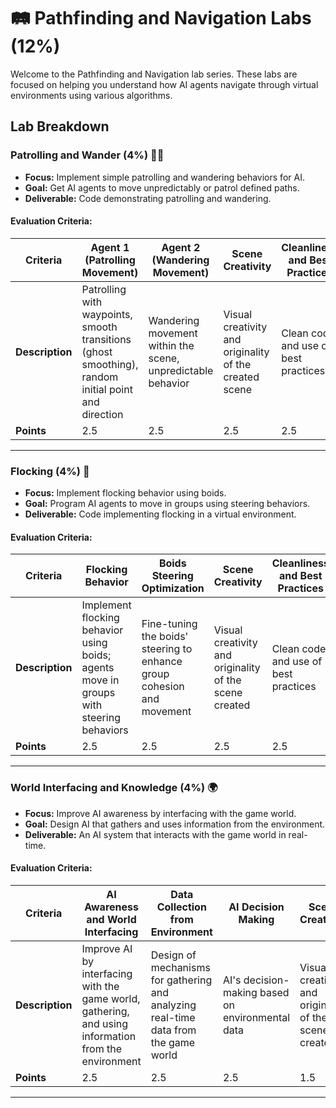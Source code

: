 # 🛤️ Pathfinding and Navigation Labs (12%)

Welcome to the Pathfinding and Navigation lab series. These labs are focused on helping you understand how AI agents navigate through virtual environments using various algorithms.

## Lab Breakdown

### Patrolling and Wander (4%) 🚶‍♂️

- **Focus:** Implement simple patrolling and wandering behaviors for AI.
- **Goal:** Get AI agents to move unpredictably or patrol defined paths.
- **Deliverable:** Code demonstrating patrolling and wandering.

#### Evaluation Criteria:
| **Criteria**                     | **Agent 1 (Patrolling Movement)**                                          | **Agent 2 (Wandering Movement)**                                       | **Scene Creativity**                                                | **Cleanliness and Best Practices**                                       | **Total** |
|-----------------------------------|---------------------------------------------------------------------------|-----------------------------------------------------------------------|----------------------------------------------------------------------|---------------------------------------------------------------------------|----------|
| **Description**                   | Patrolling with waypoints, smooth transitions (ghost smoothing), random initial point and direction | Wandering movement within the scene, unpredictable behavior           | Visual creativity and originality of the created scene                  | Clean code and use of best practices                                      |  **10**  |
| **Points**                        | 2.5                                                                       | 2.5                                                                   | 2.5                                                                  | 2.5                                                                       | **10**   |

---

### Flocking (4%) 🦅

- **Focus:** Implement flocking behavior using boids.
- **Goal:** Program AI agents to move in groups using steering behaviors.
- **Deliverable:** Code implementing flocking in a virtual environment.

#### Evaluation Criteria:
| **Criteria**                     | **Flocking Behavior**                                                      | **Boids Steering Optimization**                                       | **Scene Creativity**                                                | **Cleanliness and Best Practices**                                       | **Total** |
|-----------------------------------|---------------------------------------------------------------------------|-----------------------------------------------------------------------|----------------------------------------------------------------------|---------------------------------------------------------------------------|----------|
| **Description**                   | Implement flocking behavior using boids; agents move in groups with steering behaviors | Fine-tuning the boids' steering to enhance group cohesion and movement | Visual creativity and originality of the scene created                   | Clean code and use of best practices                                      |  **10**  |
| **Points**                        | 2.5                                                                       | 2.5                                                                   | 2.5                                                                  | 2.5                                                                       | **10**   |

---

### World Interfacing and Knowledge (4%) 🌍

- **Focus:** Improve AI awareness by interfacing with the game world.
- **Goal:** Design AI that gathers and uses information from the environment.
- **Deliverable:** An AI system that interacts with the game world in real-time.

#### Evaluation Criteria:
| **Criteria**                     | **AI Awareness and World Interfacing**                                     | **Data Collection from Environment**                                  | **AI Decision Making**                                              | **Scene Creativity**                                                  | **Cleanliness and Best Practices**                                       | **Total** |
|-----------------------------------|---------------------------------------------------------------------------|-----------------------------------------------------------------------|----------------------------------------------------------------------|-------------------------------------------------------------------------|---------------------------------------------------------------------------|----------|
| **Description**                   | Improve AI by interfacing with the game world, gathering, and using information from the environment | Design of mechanisms for gathering and analyzing real-time data from the game world | AI's decision-making based on environmental data                       | Visual creativity and originality of the scene created                   | Clean code and use of best practices                                      |  **10**  |
| **Points**                        | 2.5                                                                       | 2.5                                                                   | 2.5                                                                  | 1.5                                                                     | 1.0                                                                       | **10**   |
---



